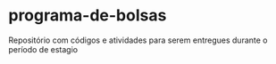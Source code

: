 # programa-de-bolsas
Repositório com códigos e atividades para serem entregues durante o período de estagio 
